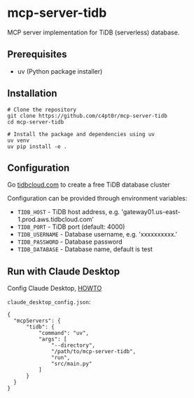# mcp-server-tidb

MCP server implementation for TiDB (serverless) database.

## Prerequisites

- uv (Python package installer)

## Installation

```
# Clone the repository
git clone https://github.com/c4pt0r/mcp-server-tidb
cd mcp-server-tidb

# Install the package and dependencies using uv
uv venv
uv pip install -e .
```

## Configuration

Go [tidbcloud.com](tidbcloud.com) to create a free TiDB database cluster

Configuration can be provided through environment variables:
- `TIDB_HOST` - TiDB host address, e.g. 'gateway01.us-east-1.prod.aws.tidbcloud.com'
- `TIDB_PORT` - TiDB port (default: 4000)
- `TIDB_USERNAME` - Database username, e.g.  'xxxxxxxxxx.<username>'
- `TIDB_PASSWORD` - Database password
- `TIDB_DATABASE` - Database name, default is test

## Run with Claude Desktop

Config Claude Desktop, [HOWTO](https://modelcontextprotocol.io/quickstart/user)

`claude_desktop_config.json`:

```
{
  "mcpServers": {
      "tidb": {
          "command": "uv",
          "args": [
              "--directory",
              "/path/to/mcp-server-tidb",
              "run",
              "src/main.py"
          ]
      }
  }
}
```
